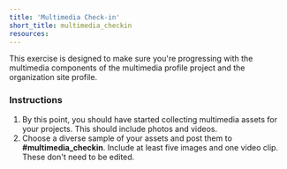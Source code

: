 ```yaml
---
title: 'Multimedia Check-in'
short_title: multimedia_checkin
resources:
---
```


This exercise is designed to make sure you're progressing with the multimedia components of the multimedia profile project and the organization site profile.

### Instructions

1. By this point, you should have started collecting multimedia assets for your projects. This should include photos and videos.
2. Choose a diverse sample of your assets and post them to **#multimedia_checkin**. Include at least five images and one video clip. These don't need to be edited. 
